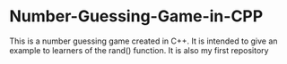 # Number-Guessing-Game-in-CPP

This is a number guessing game created in C++. It is intended to give an example to learners of the rand() function. It is also my first repository
